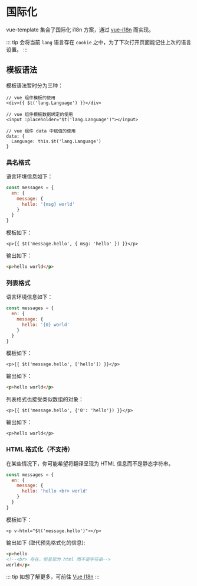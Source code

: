 # 国际化

vue-template 集合了国际化 i18n 方案，通过 [vue-i18n](https://github.com/kazupon/vue-i18n) 而实现。

::: tip
会将当前 `lang` 语言存在 `cookie` 之中，为了下次打开页面能记住上次的语言设置。
:::

## 模板语法

模板语法暂时分为三种：

``` vue
// vue 组件模板的使用
<div>{{ $t('lang.Language') }}</div>

// vue 组件模板数据绑定的使用
<input :placeholder="$t('lang.Language')"></input>

// vue 组件 data 中赋值的使用
data: {
  Language: this.$t('lang.Language')
}
```

### 具名格式

语言环境信息如下：

``` js
const messages = {
  en: {
    message: {
      hello: '{msg} world'
    }
  }
}
```

模板如下：

``` vue
<p>{{ $t('message.hello', { msg: 'hello' }) }}</p>
```

输出如下：

``` html
<p>hello world</p>
```

### 列表格式

语言环境信息如下：

``` js
const messages = {
  en: {
    message: {
      hello: '{0} world'
    }
  }
}
```

模板如下：

``` vue
<p>{{ $t('message.hello', ['hello']) }}</p>
```

输出如下：

``` html
<p>hello world</p>
```

列表格式也接受类似数组的对象：

```
<p>{{ $t('message.hello', {'0': 'hello'}) }}</p>
```

输出如下：

```
<p>hello world</p>
```

### HTML 格式化（不支持）

在某些情况下，你可能希望将翻译呈现为 HTML 信息而不是静态字符串。

``` js
const messages = {
  en: {
    message: {
      hello: 'hello <br> world'
    }
  }
}
```

模板如下：

``` vue
<p v-html="$t('message.hello')"></p>
```

输出如下 (取代预先格式化的信息):

``` html
<p>hello
<!--<br> 存在，但呈现为 html 而不是字符串-->
world</p>
```

::: tip
如想了解更多，可前往 [Vue I18n](https://kazupon.github.io/vue-i18n/zh/)
:::
